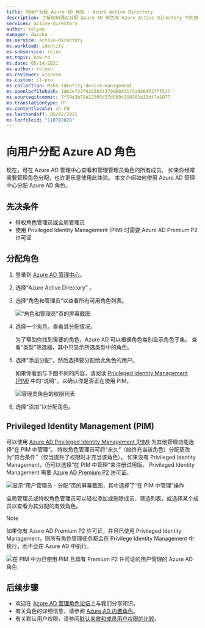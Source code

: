 ```yaml
---
title: 向用户分配 Azure AD 角色 - Azure Active Directory
description: 了解如何通过分配 Azure AD 角色向 Azure Active Directory 中的用户授予访问权限。
services: active-directory
author: rolyon
manager: daveba
ms.service: active-directory
ms.workload: identity
ms.subservice: roles
ms.topic: how-to
ms.date: 05/14/2021
ms.author: rolyon
ms.reviewer: vincesm
ms.custom: it-pro
ms.collection: M365-identity-device-management
ms.openlocfilehash: 1d62e723f42838343798603517ca430d727ff517
ms.sourcegitcommit: 7f59e3b79a12395d37d569c250285a15df7a1077
ms.translationtype: HT
ms.contentlocale: zh-CN
ms.lasthandoff: 06/02/2021
ms.locfileid: "110787828"
---
```

# <a name="assign-azure-ad-roles-to-users"></a>向用户分配 Azure AD 角色

现在，可在 Azure AD 管理中心查看和管理管理员角色的所有成员。 如果你经常需要管理角色分配，也许更乐意使用此体验。 本文介绍如何使用 Azure AD 管理中心分配 Azure AD 角色。

## <a name="prerequisites"></a>先决条件

- 特权角色管理员或全局管理员
- 使用 Privileged Identity Management (PIM) 时需要 Azure AD Premium P2 许可证

## <a name="assign-a-role"></a>分配角色

1. 登录到 [Azure AD 管理中心](https://aad.portal.azure.com)。

1. 选择“Azure Active Directory”  。

1. 选择“角色和管理员”以查看所有可用角色列表。

    ![“角色和管理员”页的屏幕截图](./media/manage-roles-portal/roles-and-administrators.png)

1. 选择一个角色，查看其分配情况。

    为了帮助你找到需要的角色，Azure AD 可以根据角色类别显示角色子集。 查看“类型”筛选器，其中只显示所选类型中的角色。

1. 选择“添加分配”，然后选择要分配给此角色的用户。

    如果你看到与下图不同的内容，请阅读 [Privileged Identity Management (PIM)](#privileged-identity-management-pim) 中的“说明”，以确认你是否正在使用 PIM。

    ![管理员角色的权限列表](./media/manage-roles-portal/add-assignments.png)

1. 选择“添加”以分配角色。

## <a name="privileged-identity-management-pim"></a>Privileged Identity Management (PIM)

可以使用 [Azure AD Privileged Identity Management (PIM)](../privileged-identity-management/pim-configure.md) 为其他管理功能选择“在 PIM 中管理”。 特权角色管理员可将“永久”（始终充当该角色）分配更改为“符合条件”（仅当提升了权限时才充当该角色）。 如果没有 Privileged Identity Management，仍可以选择“在 PIM 中管理”来注册试用版。 Privileged Identity Management 需要 [Azure AD Premium P2 许可证](../privileged-identity-management/subscription-requirements.md)。

![显示“用户管理员 - 分配”页的屏幕截图，其中选择了“在 PIM 中管理”操作](./media/manage-roles-portal/member-list-pim.png)

全局管理员或特权角色管理员可以轻松添加或删除成员、筛选列表，或选择某个成员以查看为其分配的有效角色。

> [!Note]
> 如果你有 Azure AD Premium P2 许可证，并且已使用 Privileged Identity Management，则所有角色管理任务都会在 Privilege Identity Management 中执行，而不会在 Azure AD 中执行。
>
> ![在 PIM 中为已使用 PIM 且具有 Premium P2 许可证的用户管理的 Azure AD 角色](./media/manage-roles-portal/pim-manages-roles-for-p2.png)

## <a name="next-steps"></a>后续步骤

* 欢迎在 [Azure AD 管理角色论坛](https://feedback.azure.com/forums/169401-azure-active-directory?category_id=166032)上与我们分享知识。
* 有关角色的详细信息，请参阅 [Azure AD 内置角色](permissions-reference.md)。
* 有关默认用户权限，请参阅[默认来宾和成员用户权限的比较](../fundamentals/users-default-permissions.md)。
